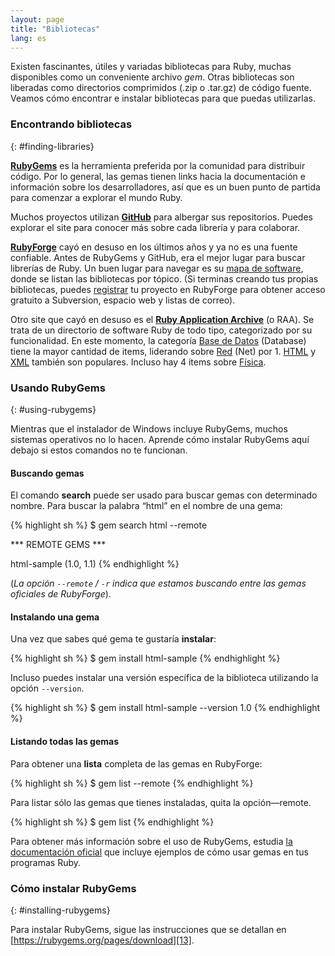 ```yaml
---
layout: page
title: "Bibliotecas"
lang: es
---
```


Existen fascinantes, útiles y variadas bibliotecas para Ruby, muchas
disponibles como un conveniente archivo *gem*. Otras bibliotecas son
liberadas como directorios comprimidos (.zip o .tar.gz) de código
fuente. Veamos cómo encontrar e instalar bibliotecas para que puedas
utilizarlas.

### Encontrando bibliotecas
{: #finding-libraries}

[**RubyGems**][1] es la herramienta preferida por la comunidad para
distribuir código. Por lo general, las gemas tienen links hacia la
documentación e información sobre los desarrolladores, así que es un
buen punto de partida para comenzar a explorar el mundo Ruby.

Muchos proyectos utilizan [**GitHub**][2] para albergar sus
repositorios. Puedes explorar el site para conocer más sobre cada
librería y para colaborar.

[**RubyForge**][3] cayó en desuso en los últimos años y ya no es una
fuente confiable. Antes de RubyGems y GitHub, era el mejor lugar para
buscar librerías de Ruby. Un buen lugar para navegar es su [mapa de
software][4], donde se listan las bibliotecas por tópico. (Si terminas
creando tus propias bibliotecas, puedes [registrar][5] tu proyecto en
RubyForge para obtener acceso gratuito a Subversion, espacio web y
listas de correo).

Otro site que cayó en desuso es el [**Ruby Application Archive**][6] (o
RAA). Se trata de un directorio de software Ruby de todo tipo,
categorizado por su funcionalidad. En este momento, la categoría [Base
de Datos][7] (Database) tiene la mayor cantidad de items, liderando
sobre [Red][8] (Net) por 1. [HTML][9] y [XML][10] también son populares.
Incluso hay 4 items sobre [Física][11].

### Usando RubyGems
{: #using-rubygems}

Mientras que el instalador de Windows incluye RubyGems, muchos sistemas
operativos no lo hacen. Aprende cómo instalar RubyGems aquí debajo si
estos comandos no te funcionan.

#### Buscando gemas

El comando **search** puede ser usado para buscar gemas con determinado
nombre. Para buscar la palabra “html” en el nombre de una gema:

{% highlight sh %}
$ gem search html --remote

*** REMOTE GEMS ***

html-sample (1.0, 1.1)
{% endhighlight %}

(*La opción `--remote` / `-r` indica que estamos buscando entre las gemas
oficiales de RubyForge*).

#### Instalando una gema

Una vez que sabes qué gema te gustaría **instalar**\:

{% highlight sh %}
$ gem install html-sample
{% endhighlight %}

Incluso puedes instalar una versión específica de la biblioteca
utilizando la opción `--version`.

{% highlight sh %}
$ gem install html-sample --version 1.0
{% endhighlight %}

#### Listando todas las gemas

Para obtener una **lista** completa de las gemas en RubyForge:

{% highlight sh %}
$ gem list --remote
{% endhighlight %}

Para listar sólo las gemas que tienes instaladas, quita la
opción—remote.

{% highlight sh %}
$ gem list
{% endhighlight %}

Para obtener más información sobre el uso de RubyGems, estudia [la
documentación oficial][12] que incluye ejemplos de cómo usar gemas en
tus programas Ruby.

### Cómo instalar RubyGems
{: #installing-rubygems}

Para instalar RubyGems, sigue las instrucciones que se detallan en
[https://rubygems.org/pages/download][13].



[1]: https://rubygems.org/
[2]: https://github.com/
[3]: http://rubyforge.org/
[4]: http://rubyforge.org/softwaremap/trove_list.php
[5]: http://rubyforge.org/register/
[6]: http://raa.ruby-lang.org/
[7]: http://raa.ruby-lang.org/cat.rhtml?category_major=Library;category_minor=Database
[8]: http://raa.ruby-lang.org/cat.rhtml?category_major=Library;category_minor=Net
[9]: http://raa.ruby-lang.org/cat.rhtml?category_major=Library;category_minor=HTML
[10]: http://raa.ruby-lang.org/cat.rhtml?category_major=Library;category_minor=XML
[11]: http://raa.ruby-lang.org/cat.rhtml?category_major=Library;category_minor=Physics
[12]: http://docs.rubygems.org/
[13]: https://rubygems.org/pages/download
